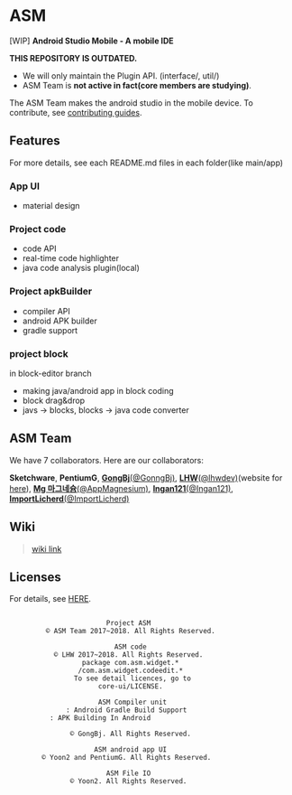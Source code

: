 # ASM
[WIP] **Android Studio Mobile - A mobile IDE**

**THIS REPOSITORY IS OUTDATED.**
* We will only maintain the Plugin API. (interface/, util/)
* ASM Team is **not active in fact(core members are studying)**.


The ASM Team makes the android studio in the mobile device.
To contribute, see [contributing guides](CONTRIBUTING.md).

## Features
For more details, see each README.md files in each folder(like main/app)

### App UI
* material design

### Project code
* code API
* real-time code highlighter
* java code analysis plugin(local)

### Project apkBuilder
* compiler API
* android APK builder
* gradle support

### project block
in block-editor branch
* making java/android app in block coding
* block drag&drop
* javs -> blocks, blocks -> java code converter

## ASM Team
We have 7 collaborators.
Here are our collaborators:

__Sketchware__, __PentiumG__, [__GongBj__(@GonngBj)](https://github.com/gonngbj), [__LHW__(@lhwdev)](https://github.com/lhwdev/)(website for [here](https://lhwdev.github.io)), [__Mg 마그네슘__(@AppMagnesium)](https://github.com/AppMagnesium), [__Ingan121__(@Ingan121)](https://github.com/Ingan121), [__ImportLicherd__(@ImportLicherd)](https://github.com/ImportLicherd)

## Wiki
>[wiki link](https://github.com/asm-ide/ASM/wiki)

## Licenses
For details, see [HERE](web/license/).
```
		
                        Project ASM
         © ASM Team 2017~2018. All Rights Reserved.
	
                          ASM code
           © LHW 2017~2018. All Rights Reserved.
                  package com.asm.widget.*
                 /com.asm.widget.codeedit.*
                To see detail licences, go to
                      core-ui/LICENSE.
	
                      ASM Compiler unit
              : Android Gradle Build Support
		  : APK Building In Android
		
               © GongBj. All Rights Reserved.
	
                     ASM android app UI
        © Yoon2 and PentiumG. All Rights Reserved.
	
                        ASM File IO
               © Yoon2. All Rights Reserved.
```
